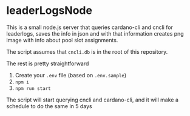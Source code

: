 # leaderLogsNode

This is a small node.js server that queries cardano-cli and cncli for leaderlogs, saves the info in json and with that information creates png image with info about pool slot assignments.

The script assumes that `cncli.db` is in the root of this repository.

The rest is pretty straightforward

1. Create your `.env` file (based on `.env.sample`)
2. `npm i`
3. `npm run start`

The script will start querying cncli and cardano-cli, and it will make a schedule to do the same in 5 days
